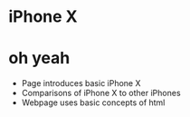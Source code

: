 # iPhone X #
#  oh yeah #
- Page introduces basic iPhone X
- Comparisons of iPhone X to other iPhones
- Webpage uses basic concepts of html

    
